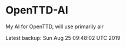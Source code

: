 # OpenTTD-AI
My AI for OpenTTD, will use primarily air

Latest backup: Sun Aug 25 09:48:02 UTC 2019
